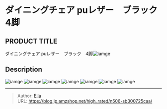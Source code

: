 # ダイニングチェア puレザー　ブラック　4脚


## PRODUCT TITLE 

ダイニングチェア puレザー　ブラック　4脚![iamge](https://b2bfiles1.gigab2b.cn/image/wkseller/7404/20230201_703f1ac2d22a06c324db098eeb42287b.jpg)

## Description











![iamge](https://b2bfiles1.gigab2b.cn/image/wkseller/7404/20230201_d32162b569cad487bf2fb18a7ec0f16b.JPG)
![iamge](https://b2bfiles1.gigab2b.cn/image/wkseller/7404/20230201_ac2376a44a137bc34e22f9bf53b9e54d.JPG)
![iamge](https://b2bfiles1.gigab2b.cn/image/wkseller/7404/20230201_869d20defae3e59a3be541c26d26c025.JPG)
![iamge](https://b2bfiles1.gigab2b.cn/image/wkseller/7404/20221227_c4dc496f9e2d6295d01225648d1de7b9.jpg)
![iamge](https://b2bfiles1.gigab2b.cn/image/wkseller/7404/20230201_5a0e2d28c9aa01f7b035970a092fe54e.jpg)
![iamge](https://b2bfiles1.gigab2b.cn/image/wkseller/7404/20230201_ddda6988ce48eaa134001bdb941b3497.jpg)
![iamge](https://b2bfiles1.gigab2b.cn/image/wkseller/7404/20230201_3a0726aa70363dfa74f5202419b706a9.JPG)


---

> Author: [Ella](https://blog.jp.amzshop.net/)  
> URL: https://blog.jp.amzshop.net/high_rated/n506-sb300725caa/  

